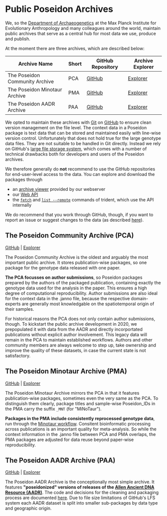 # Public Poseidon Archives

We, so the [Department of Archaeogenetics](https://www.eva.mpg.de/archaeogenetics/index.html) at the Max Planck Institute for Evolutionary Anthropology and many colleagues around the world, maintain public archives that serve as a central hub for most data we use, produce and publish.

At the moment there are three archives, which are described below:

| Archive Name                   | Short | <i class="fab fa-github" aria-hidden="true"></i> GitHub Repository | <i class="fas fa-globe-europe" aria-hidden="true"></i> Archive Explorer    |
|--------------------------------|-------|--------------------------------------------------------------------|----------------------------------------------------------------------------|
| The Poseidon Community Archive | PCA   | [GitHub](https://github.com/poseidon-framework/community-archive)  | [Explorer](https://server.poseidon-adna.org/explorer/community-archive)    |
| The Poseidon Minotaur Archive  | PMA   | [GitHub](https://github.com/poseidon-framework/minotaur-archive)   | [Explorer](http://server.poseidon-adna.org:3000/explorer/minotaur-archive) |
| The Poseidon AADR Archive      | PAA   | [GitHub](https://github.com/poseidon-framework/aadr-archive)       | [Explorer](https://server.poseidon-adna.org/explorer/aadr-archive)         |

We opted to maintain these archives with [Git](https://git-scm.com) on [GitHub](https://github.com/poseidon-framework) to ensure clean version management on the file level. The context data in a Poseidon package is text data that can be stored and maintained easily with line-wise version control. Unfortunately that does not hold true for the large genotype data files. They are not suitable to be handled in Git directly. Instead we rely on GitHub's [large file storage system](https://docs.github.com/en/repositories/working-with-files/managing-large-files/about-large-files-on-github), which comes with a number of technical drawbacks both for developers and users of the Poseidon archives.

We therefore generally do **not** recommend to use the GitHub repositories for end-user-level access to the data. You can explore and download the packages through

- an [archive viewer](https://server.poseidon-adna.org) provided by our webserver
- our [Web API](web_api)
- the [`fetch`](trident#fetch-command) and [`list --remote`](trident#list-command) commands of trident, which use the API internally

We do recommend that you work through GitHub, though, if you want to report an issue or suggest changes to the data (as described [here](archive_submission_guide.md)).

## The Poseidon Community Archive (PCA)

<i class="fas fa-arrow-right"></i> [<i class="fab fa-github" aria-hidden="true"></i> GitHub](https://github.com/poseidon-framework/community-archive) | [<i class="fas fa-globe-europe" aria-hidden="true"></i> Explorer](https://server.poseidon-adna.org/explorer/community-archive)

The Poseidon Community Archive is the oldest and arguably the most important public archive. It stores publication-wise packages, so one package for the genotype data released with one paper.

**The PCA focusses on author submissions**, so Poseidon packages prepared by the authors of the packaged publication, containing exactly the genotype data used for the analysis in the paper. This ensures a high degree of computational reproducibility. Author submissions are also ideal for the context data in the .janno file, because the respective domain-experts are generally most knowledgable on the spatiotemporal origin of their samples.

For historical reasons the PCA does not only contain author submissions, though. To kickstart the public archive development in 2020, we prepopulated it with data from the AADR and directly incorportated publications without explicit author involvement. This legacy data will remain in the PCA to maintain established workflows. Authors and other community members are always welcome to step up, take ownership and improve the quality of these datasets, in case the current state is not satisfactory.

## The Poseidon Minotaur Archive (PMA)

<i class="fas fa-arrow-right"></i> [<i class="fab fa-github" aria-hidden="true"></i> GitHub](https://github.com/poseidon-framework/minotaur-archive) | [<i class="fas fa-globe-europe" aria-hidden="true"></i> Explorer](https://server.poseidon-adna.org/explorer/minotaur-archive)

The Poseidon Minotaur Archive mirrors the PCA in that it features publication-wise packages, sometimes even the very same as the PCA. To distinguish them clearly, package titles and sample-wise Poseidon_IDs in the PMA carry the suffix `_MNT` (for "MiNoTaur").

**Packages in the PMA include consistently reprocessed genotype data**, run through the [Minotaur workflow](minotaur). Consitent bioinformatic processing across publications is an important quality for meta-analysis. So while the context information in the .janno file between PCA and PMA overlaps, the PMA packages are adjusted for data reuse beyond paper-wise reproducibility.

## The Poseidon AADR Archive (PAA)

<i class="fas fa-arrow-right"></i> [<i class="fab fa-github" aria-hidden="true"></i> GitHub](https://github.com/poseidon-framework/aadr-archive) | [<i class="fas fa-globe-europe" aria-hidden="true"></i> Explorer](https://server.poseidon-adna.org/explorer/aadr-archive)

The Poseidon AADR Archive is the conceptionally most simple archive. It features **"poseidonized" versions of releases of the [Allen Ancient DNA Resource (AADR)](https://reich.hms.harvard.edu/allen-ancient-dna-resource-aadr-downloadable-genotypes-present-day-and-ancient-dna-data)**. The code and decisions for the cleaning and packaging process are documented [here](https://github.com/poseidon-framework/aadr2poseidon). Due to file size limitations of GitHub's LFS system each AADR dataset is split into smaller sub-packages by data type and geographic origin.
